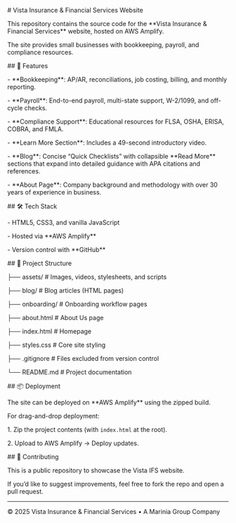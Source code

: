 \# Vista Insurance \& Financial Services Website



This repository contains the source code for the \*\*Vista Insurance \& Financial Services\*\* website, hosted on AWS Amplify.  

The site provides small businesses with bookkeeping, payroll, and compliance resources.



\## 🚀 Features

\- \*\*Bookkeeping\*\*: AP/AR, reconciliations, job costing, billing, and monthly reporting.

\- \*\*Payroll\*\*: End-to-end payroll, multi-state support, W-2/1099, and off-cycle checks.

\- \*\*Compliance Support\*\*: Educational resources for FLSA, OSHA, ERISA, COBRA, and FMLA.

\- \*\*Learn More Section\*\*: Includes a 49-second introductory video.

\- \*\*Blog\*\*: Concise “Quick Checklists” with collapsible \*\*Read More\*\* sections that expand into detailed guidance with APA citations and references.

\- \*\*About Page\*\*: Company background and methodology with over 30 years of experience in business.



\## 🛠️ Tech Stack

\- HTML5, CSS3, and vanilla JavaScript  

\- Hosted via \*\*AWS Amplify\*\*  

\- Version control with \*\*GitHub\*\*



\## 📂 Project Structure

├── assets/ # Images, videos, stylesheets, and scripts

├── blog/ # Blog articles (HTML pages)

├── onboarding/ # Onboarding workflow pages

├── about.html # About Us page

├── index.html # Homepage

├── styles.css # Core site styling

├── .gitignore # Files excluded from version control

└── README.md # Project documentation



\## 📦 Deployment

The site can be deployed on \*\*AWS Amplify\*\* using the zipped build.  

For drag-and-drop deployment:

1\. Zip the project contents (with `index.html` at the root).  

2\. Upload to AWS Amplify → Deploy updates.



\## 🤝 Contributing

This is a public repository to showcase the Vista IFS website.  

If you’d like to suggest improvements, feel free to fork the repo and open a pull request.



---



© 2025 Vista Insurance \& Financial Services • A Marinia Group Company



